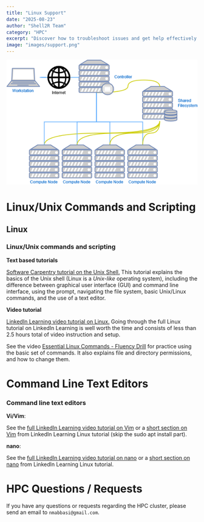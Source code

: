 ```yaml
---
title: "Linux Support"
date: "2025-08-23"
author: "Shell2R Team"
category: "HPC"
excerpt: "Discover how to troubleshoot issues and get help effectively when working on HPC systems, ensuring smooth workflow execution."
image: "images/support.png"
---
```


![Bioinformatics](images/support.png)

# Linux/Unix Commands and Scripting

## Linux

### Linux/Unix commands and scripting

**Text based tutorials**

[Software Carpentry tutorial on the Unix Shell.](https://swcarpentry.github.io/shell-novice/) This tutorial explains the basics of the Unix shell (Linux is a _Unix-like_ operating system), including the difference between graphical user interface (GUI) and command line interface, using the prompt, navigating the file system, basic Unix/Linux commands, and the use of a text editor.

**Video tutorial**

[LinkedIn Learning video tutorial on Linux.](https://www.linkedin.com/learning/learning-linux-command-line-2) Going through the full Linux tutorial on LinkedIn Learning is well worth the time and consists of less than 2.5 hours total of video instruction and setup. 

See the video [Essential Linux Commands - Fluency Drill](https://www.youtube.com/watch?v=SYOANUvIg_A) for practice using the basic set of commands. It also explains file and directory permissions, and how to change them.

# Command Line Text Editors

### Command line text editors

**Vi/Vim**:

See the [full LinkedIn Learning video tutorial on Vim](https://www.linkedin.com/learning/learning-vim) or a [short section on Vim](https://www.linkedin.com/learning/learning-linux-command-line-2) from LinkedIn Learning Linux tutorial (skip the sudo apt install part).

**nano**:

See the [full LinkedIn Learning video tutorial on nano](https://www.linkedin.com/learning/learning-nano) or a [short section on nano](https://www.linkedin.com/learning/learning-linux-command-line-2) from LinkedIn Learning Linux tutorial.

# HPC Questions / Requests

If you have any questions or requests regarding the HPC cluster, please send an email to `nmabbasi@gmail.com`.

